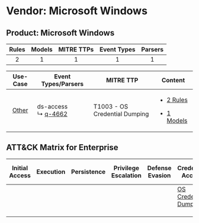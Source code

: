 Vendor: Microsoft Windows
=========================
Product: Microsoft Windows
--------------------------
| Rules | Models | MITRE TTPs | Event Types | Parsers |
|:-----:|:------:|:----------:|:-----------:|:-------:|
|   2   |   1    |     1      |      1      |    1    |

|                Use-Case                | Event Types/Parsers                                            | MITRE TTP                         | Content                                                                                                              |
|:--------------------------------------:| -------------------------------------------------------------- | --------------------------------- | -------------------------------------------------------------------------------------------------------------------- |
| [Other](../../../UseCases/uc_other.md) |  ds-access<br> ↳ [q-4662](Parsers/parserContent_q-4662.md)<br> | T1003 - OS Credential Dumping<br> | [<ul><li>2 Rules</li></ul><ul><li>1 Models</li></ul>](Rules_Models/r_m_microsoft_windows_microsoft_windows_Other.md) |

ATT&CK Matrix for Enterprise
----------------------------
| Initial Access | Execution | Persistence | Privilege Escalation | Defense Evasion | Credential Access                                                          | Discovery | Lateral Movement | Collection | Command and Control | Exfiltration | Impact |
| -------------- | --------- | ----------- | -------------------- | --------------- | -------------------------------------------------------------------------- | --------- | ---------------- | ---------- | ------------------- | ------------ | ------ |
|                |           |             |                      |                 | [OS Credential Dumping](https://attack.mitre.org/techniques/T1003)<br><br> |           |                  |            |                     |              |        |
